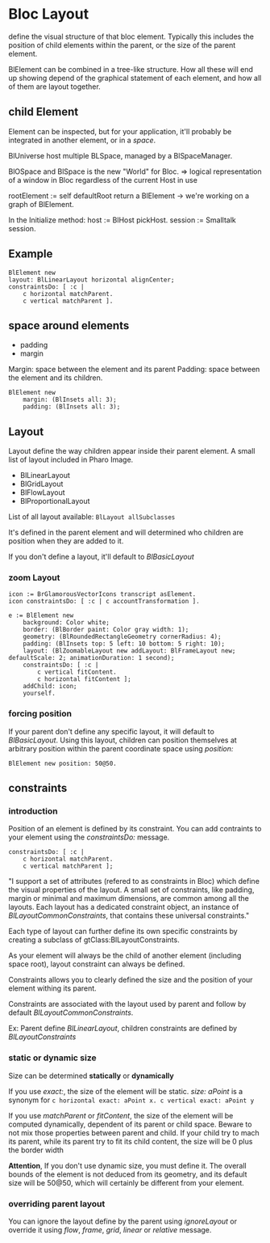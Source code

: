# Bloc Layout

define the visual structure of that bloc element. Typically this includes the
position of child elements within the parent, or the size of the parent element.

BlElement can be combined in a tree-like structure. How all these will end up
showing depend of the graphical statement of each element, and how all of them
are layout together.

## child Element

Element can be inspected, but for your application, it'll probably be integrated
in another element, or in a *space*.

BlUniverse host multiple BLSpace, managed by a BlSpaceManager.

BlOSpace and BlSpace is the new "World" for Bloc.
=> logical representation of a window in Bloc regardless of the current Host in use

rootElement := self defaultRoot return a BlElement
-> we're working on a graph of BlElement.

In the Initialize method:
host := BlHost pickHost.
session := Smalltalk session.

## Example

```smalltalk
BlElement new
layout: BlLinearLayout horizontal alignCenter;
constraintsDo: [ :c |
    c horizontal matchParent.
    c vertical matchParent ].
```

## space around elements

* padding
* margin

Margin: space between the element and its parent
Padding: space between the element and its children.

```smalltalk
BlElement new
    margin: (BlInsets all: 3);
    padding: (BlInsets all: 3);
```

## Layout

Layout define the way children appear inside their parent element. A small list
of layout included in Pharo Image.

* BlLinearLayout
* BlGridLayout
* BlFlowLayout
* BlProportionalLayout

List of all layout available: `BlLayout allSubclasses`

It's defined in the parent element and will determined who children are position
when they are added to it.

If you don't define a layout, it'll default to *BlBasicLayout*

### zoom Layout

```Smalltalk
icon := BrGlamorousVectorIcons transcript asElement.
icon constraintsDo: [ :c | c accountTransformation ].

e := BlElement new
    background: Color white;
    border: (BlBorder paint: Color gray width: 1);
    geometry: (BlRoundedRectangleGeometry cornerRadius: 4);
    padding: (BlInsets top: 5 left: 10 bottom: 5 right: 10);
    layout: (BlZoomableLayout new addLayout: BlFrameLayout new; defaultScale: 2; animationDuration: 1 second);
    constraintsDo: [ :c |
        c vertical fitContent.
        c horizontal fitContent ];
    addChild: icon;
    yourself.
```

### forcing position

If your parent don't define any specific layout, it will default to *BlBasicLayout*.
Using this layout, children can position themselves at arbitrary position within
the parent coordinate space using *position:*

`BlElement new position: 50@50.`

## constraints

### introduction

Position of an element is defined by its constraint. You can add contraints to
your element using the *constraintsDo:* message.

```smalltalk
constraintsDo: [ :c |
    c horizontal matchParent.
    c vertical matchParent ];
```

"I support a set of attributes (refered to as constraints in Bloc) which define
the visual properties of the layout. A small set of constraints, like padding,
margin or minimal and maximum dimensions, are common among all the layouts. Each
layout has a dedicated constraint object, an instance of
*BlLayoutCommonConstraints*, that contains these universal constraints."

Each type of layout can further define its own specific constraints by creating
a subclass of gtClass:BlLayoutConstraints.

As your element will always be the child of another element (including space root),
layout constraint can always be defined.

Constraints allows you to clearly defined the size and the position of your
element withing its parent.

Constraints are associated with the layout used by parent and follow by default
*BlLayoutCommonConstraints*.

Ex: Parent define *BlLinearLayout*, children constraints are defined by *BlLayoutConstraints*

### static or dynamic size

Size can be determined **statically** or **dynamically**

If you use *exact:*, the size of the element will be static. *size: aPoint* is a synonym
for `c horizontal exact: aPoint x. c vertical exact: aPoint y`

If you use *matchParent* or *fitContent*, the size of the element will be computed
dynamically, dependent of its parent or child space. Beware to not mix those properties
between parent and child. If your child try to mach its parent, while its parent try to
fit its child content, the size will be 0 plus the border width

**Attention**, If you don't use dynamic size, you must define it.
The overall bounds of the element is not deduced from its geometry,
and its default size will be 50@50, which will certainly be different from your element.

### overriding parent layout

You can ignore the layout define by the parent using *ignoreLayout* or override
it using *flow*, *frame*, *grid*, *linear* or *relative* message.
